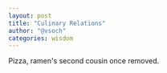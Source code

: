 ```yaml
---
layout: post
title: "Culinary Relations"
author: "@vsoch"
categories: wisdom
---
```


Pizza, ramen's second cousin once removed.
